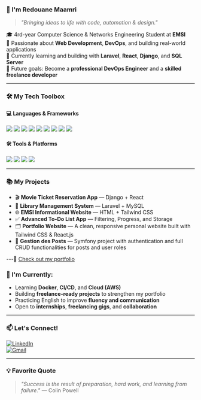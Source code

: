 ### 👋 I'm Redouane Maamri                            
> *"Bringing ideas to life with code, automation & design."*

🎓 4rd-year Computer Science & Networks Engineering Student at **EMSI**  
🧠 Passionate about **Web Development**, **DevOps**, and building real-world applications  
🚀 Currently learning and building with **Laravel**, **React**, **Django**, and **SQL Server**  
🎯 Future goals: Become a **professional DevOps Engineer** and a **skilled freelance developer**

---

### 🛠️ My Tech Toolbox

#### 💻 Languages & Frameworks
<p>
  <img src="https://img.shields.io/badge/JavaScript-F7DF1E?style=flat&logo=javascript&logoColor=black" />
  <img src="https://img.shields.io/badge/PHP-777BB4?style=flat&logo=php&logoColor=white" />
  <img src="https://img.shields.io/badge/Python-3776AB?style=flat&logo=python&logoColor=white" />
  <img src="https://img.shields.io/badge/React-20232A?style=flat&logo=react&logoColor=61DAFB" />
  <img src="https://img.shields.io/badge/Laravel-FF2D20?style=flat&logo=laravel&logoColor=white" />
  <img src="https://img.shields.io/badge/Django-092E20?style=flat&logo=django&logoColor=white" />
  <img src="https://img.shields.io/badge/Symfony-000000?style=flat&logo=symfony&logoColor=white" />
  <img src="https://img.shields.io/badge/Tailwind_CSS-38B2AC?style=flat&logo=tailwind-css&logoColor=white" />
  <img src="https://img.shields.io/badge/SQL_Server-CC2927?style=flat&logo=microsoft-sql-server&logoColor=white" />
</p>

#### 🛠️ Tools & Platforms
<p>
  <img src="https://img.shields.io/badge/Git-F05032?style=flat&logo=git&logoColor=white" />
  <img src="https://img.shields.io/badge/GitHub-181717?style=flat&logo=github&logoColor=white" />
  <img src="https://img.shields.io/badge/Linux-FCC624?style=flat&logo=linux&logoColor=black" />
  <img src="https://img.shields.io/badge/VS_Code-007ACC?style=flat&logo=visual-studio-code&logoColor=white" />
</p>

---

### 📚 My Projects

- 🎬 **Movie Ticket Reservation App** — Django + React  
- 📖 **Library Management System** — Laravel + MySQL  
- 🌐 **EMSI Informational Website** — HTML + Tailwind CSS  
- ✅ **Advanced To-Do List App** — Filtering, Progress, and Storage  
- 🗂️ **Portfolio Website** — A clean, responsive personal website built with Tailwind CSS & React.js 
- 📝 **Gestion des Posts** — Symfony project with authentication and full CRUD functionalities for posts and user roles

---🚀 [Check out my portfolio](https://portfolioredouane.vercel.app)  


### 🌱 I'm Currently:

- Learning **Docker**, **CI/CD**, and **Cloud (AWS)**  
- Building **freelance-ready projects** to strengthen my portfolio  
- Practicing English to improve **fluency and communication**  
- Open to **internships**, **freelancing gigs**, and **collaboration**

---

### 📫 Let's Connect!

[![LinkedIn](https://img.shields.io/badge/LinkedIn-blue?style=flat&logo=linkedin&logoColor=white)](https://www.linkedin.com/in/redouane-maamri-487895292/)  
[![Gmail](https://img.shields.io/badge/Gmail-D14836?style=flat&logo=gmail&logoColor=white)](mailto:maamriredouane9@gmail.com)

---

### 💡 Favorite Quote  
> *"Success is the result of preparation, hard work, and learning from failure."* — Colin Powell
